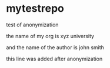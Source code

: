 # mytestrepo
test of anonymization

the name of my org is xyz university

and the name of the author is john smith


this line was added after anonymization
